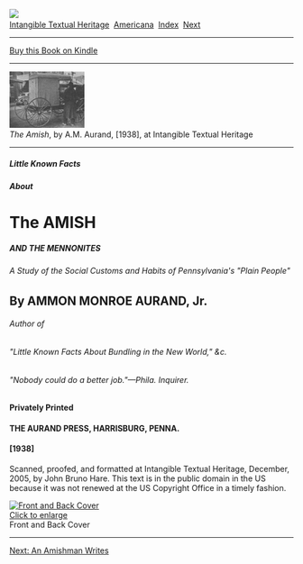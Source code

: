 [![](../../cdshop/ithlogo.png)](../../index)  
[Intangible Textual Heritage](../../index)  [Americana](../index) 
[Index](index)  [Next](am01) 

------------------------------------------------------------------------

[Buy this Book on
Kindle](https://www.amazon.com/exec/obidos/ASIN/B002HRE4BU/internetsacredte)

------------------------------------------------------------------------

[![](img/tease.jpg)](index)  
*The Amish*, by A.M. Aurand, \[1938\], at Intangible Textual Heritage

------------------------------------------------------------------------

##### Little Known Facts

##### About

# The AMISH

##### AND THE MENNONITES

###### A Study of the Social Customs and Habits of Pennsylvania's "Plain People"

## By AMMON MONROE AURAND, Jr.

###### Author of

###### "Little Known Facts About Bundling in the New World," &c.

###### "Nobody could do a better job."—*Phila. Inquirer*.

#### Privately Printed

#### THE AURAND PRESS, HARRISBURG, PENNA.

#### \[1938\]

Scanned, proofed, and formatted at Intangible Textual Heritage,
December, 2005, by John Bruno Hare. This text is in the public domain in
the US because it was not renewed at the US Copyright Office in a timely
fashion.

<span id="img_cover"></span> <span align="CENTER"> [![Front and Back
Cover](tn/cover.jpg)  
Click to enlarge](img/cover.jpg)  
Front and Back Cover  
</span>

------------------------------------------------------------------------

[Next: An Amishman Writes](am01)
